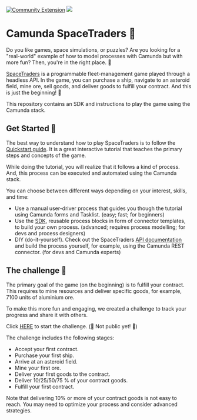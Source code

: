 [![Community Extension](https://img.shields.io/badge/Community%20Extension-An%20open%20source%20community%20maintained%20project-FF4700)](https://github.com/camunda-community-hub/community)
[![](https://img.shields.io/badge/Lifecycle-Incubating-blue)](https://github.com/Camunda-Community-Hub/community/blob/main/extension-lifecycle.md#incubating-)

# Camunda SpaceTraders 🚀

Do you like games, space simulations, or puzzles? Are you looking for a "real-world" example of how to model processes
with Camunda but with more fun? Then, you're in the right place. 👾

[SpaceTraders](https://spacetraders.io/) is a programmable fleet-management game played through a headless API. In the
game, you can purchase a ship, navigate to an asteroid field, mine ore, sell goods, and deliver goods to fulfill your
contract. And this is just the beginning! 🚀

This repository contains an SDK and instructions to play the game using the Camunda stack.

## Get Started 🔧

The best way to understand how to play SpaceTraders is to follow
the [Quickstart guide](https://docs.spacetraders.io/quickstart/new-game). It is a great interactive tutorial that
teaches the primary steps and concepts of the game.

While doing the tutorial, you will realize that it follows a kind of process. And, this process can be executed and
automated using the Camunda stack.

You can choose between different ways depending on your interest, skills, and time:

- Use a manual user-driver process that guides you though the tutorial using Camunda forms and Tasklist. (easy; fast;
  for beginners)
- Use the [SDK](sdk), reusable process blocks in form of connector templates, to build your own process. (advanced;
  requires process modelling; for devs and process designers)
- DIY (do-it-yourself). Check out the
  SpaceTraders [API documentation](https://spacetraders.stoplight.io/docs/spacetraders/11f2735b75b02-space-traders-api)
  and build the process yourself, for example, using the Camunda REST connector. (for devs and Camunda experts)

## The challenge 🏁

The primary goal of the game (on the beginning) is to fulfill your contract. This requires to mine resources and deliver
specific goods, for example, 7100 units of aluminium ore.

To make this more fun and engaging, we created a challenge to track your progress and share it with others.

Click [HERE](https://hel-1.tasklist.ultrawombat.com/9172b64e-60ba-4f05-af77-c3f3a548d9e6/new/space-traders-challenge) to start the challenge. (🚧 Not public yet! 🚧)

The challenge includes the following stages:

- Accept your first contract.
- Purchase your first ship.
- Arrive at an asteroid field.
- Mine your first ore.
- Deliver your first goods to the contract.
- Deliver 10/25/50/75 % of your contract goods.
- Fulfill your first contract. 

Note that delivering 10% or more of your contract goods is not easy to reach. You may need to optimize your process and 
consider advanced strategies.  
